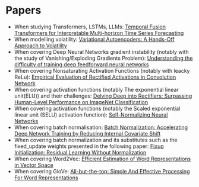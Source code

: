 # Papers

- When studying Transformers, LSTMs, LLMs: [Temporal Fusion Transformers for Interpretable Multi-horizon Time Series Forecasting](https://arxiv.org/pdf/1912.09363.pdf)
- When modelling volatility: [Variational Autoencoders: A Hands-Off Approach to Volatility](https://arxiv.org/pdf/2102.03945.pdf)
- When covering Deep Neural Networks gradient instability (notably with the study of Vanishing/Exploding Gradients Problem): [Understanding the difficulty of training deep feedforward neural networks](http://proceedings.mlr.press/v9/glorot10a/glorot10a.pdf)
- When covering Nonsaturating Activation Functions (notably with leacky ReLu): [Empirical Evaluation of Rectified Activations in Convolution Network](https://arxiv.org/pdf/1505.00853.pdf)
- When covering activation functions (notably The exponential linear unit(ELU)) and their challenges: [Delving Deep into Rectifiers: Surpassing Human-Level Performance on ImageNet Classification](https://arxiv.org/pdf/1502.01852.pdf)
- When covering activation functions (notably  the Scaled exponential linear unit (SELU) activation function): [Self-Normalizing Neural Networks](https://arxiv.org/pdf/1706.02515.pdf)
- When covering batch normalisation: [Batch Normalization: Accelerating Deep Network Training by Reducing Internal Covariate Shift](http://proceedings.mlr.press/v37/ioffe15.pdf)
- When covering batch normalization and its substitutes such as the fixed_update weights presented in the following paper: [Fixup Initialization: Residual Learning Without Normalization](https://arxiv.org/pdf/1901.09321.pdf)
- When covering Word2Vec: [Efficient Estimation of Word Representations in Vector Space](https://arxiv.org/pdf/1301.3781.pdf)
- When covering GloVe: [All-but-the-top: Simple And Effective Processing For Word Representations](https://arxiv.org/pdf/1702.01417.pdf)
